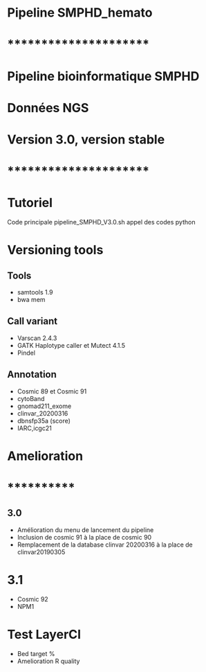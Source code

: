 # Pipeline SMPHD_hemato
# *********************
#  Pipeline bioinformatique SMPHD                 
#	Données NGS                   
#   Version 3.0, version stable
# *********************

# Tutoriel
Code principale pipeline_SMPHD_V3.0.sh
appel des codes python

# Versioning tools
## Tools
- samtools 1.9
- bwa mem  
## Call variant
- Varscan 2.4.3
- GATK Haplotype caller et Mutect 4.1.5
- Pindel
## Annotation
- Cosmic 89 et Cosmic 91
- cytoBand
- gnomad211_exome
- clinvar_20200316
- dbnsfp35a (score)
- IARC,icgc21

# Amelioration
# **********
## 3.0
- Amélioration du menu de lancement du pipeline
- Inclusion de cosmic 91 à la place de cosmic 90
- Remplacement de la database clinvar 20200316 à la place de clinvar20190305
# 3.1
- Cosmic 92
- NPM1
# Test LayerCI
- Bed target %
- Amelioration R quality
